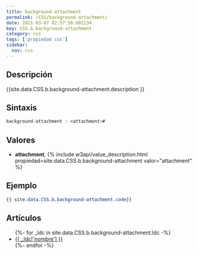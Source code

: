 ```yaml
---
title: background-attachment
permalink: /CSS/background-attachment/
date: 2021-03-07 02:57:50.602134
key: CSS.b.background-attachment
category: css
tags: ['propiedad css']
sidebar: 
  nav: css
---
```


## Descripción
{{site.data.CSS.b.background-attachment.description }}

## Sintaxis
~~~css
background-attachment : <attachment>#
~~~

## Valores
* **attachment**,  {% include w3api/value_description.html propiedad=site.data.CSS.b.background-attachment valor="attachment" %}

## Ejemplo
~~~css
{{ site.data.CSS.b.background-attachment.code}}
~~~

## Artículos
<ul>
{%- for _ldc in site.data.CSS.b.background-attachment.ldc -%}
   <li>
       <a href="{{_ldc['url'] }}">{{ _ldc['nombre'] }}</a>
   </li>
{%- endfor -%}
</ul>
